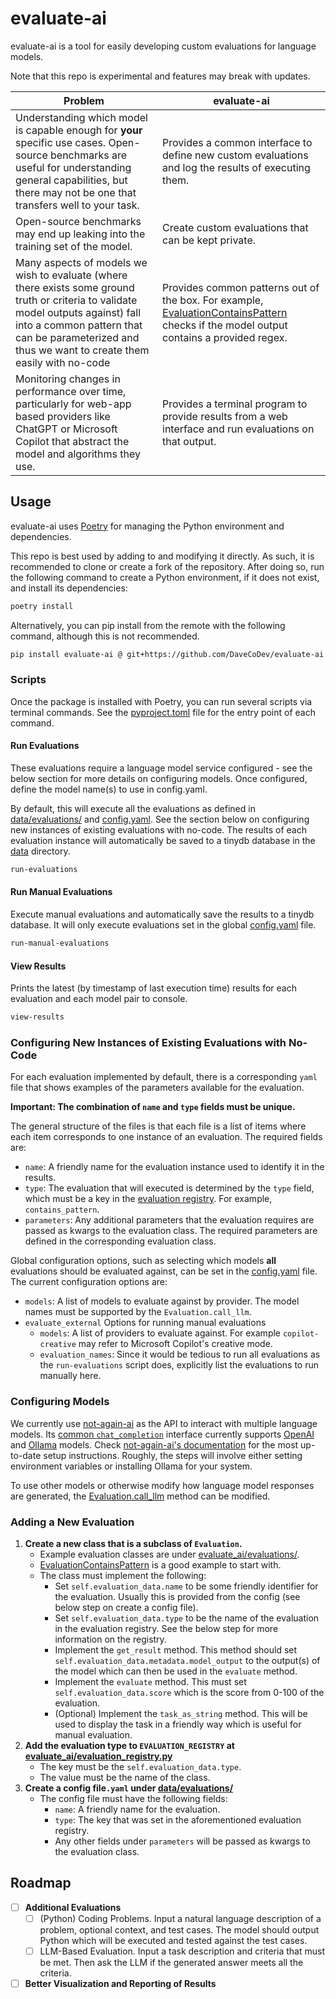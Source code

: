 # evaluate-ai
evaluate-ai is a tool for easily developing custom evaluations for language models.

Note that this repo is experimental and features may break with updates.

| Problem | evaluate-ai |
| --- | --- |
| Understanding which model is capable enough for **your** specific use cases. Open-source benchmarks are useful for understanding general capabilities, but there may not be one that transfers well to your task. | Provides a common interface to define new custom evaluations and log the results of executing them. |
| Open-source benchmarks may end up leaking into the training set of the model. | Create custom evaluations that can be kept private. |
| Many aspects of models we wish to evaluate (where there exists some ground truth or criteria to validate model outputs against) fall into a common pattern that can be parameterized and thus we want to create them easily with no-code | Provides common patterns out of the box. For example, [EvaluationContainsPattern](./evaluate_ai/evaluations/contains_pattern.py) checks if the model output contains a provided regex. | 
| Monitoring changes in performance over time, particularly for web-app based providers like ChatGPT or Microsoft Copilot that abstract the model and algorithms they use. | Provides a terminal program to provide results from a web interface and run evaluations on that output. |


## Usage
evaluate-ai uses [Poetry](https://python-poetry.org/docs/) for managing the Python environment and dependencies.

This repo is best used by adding to and modifying it directly. As such, it is recommended to clone or create a fork of the repository. 
After doing so, run the following command to create a Python environment, if it does not exist, and install its dependencies:
```bash
poetry install
```

Alternatively, you can pip install from the remote with the following command, although this is not recommended.
```bash
pip install evaluate-ai @ git+https://github.com/DaveCoDev/evaluate-ai
```


### Scripts
Once the package is installed with Poetry, you can run several scripts via terminal commands. See the [pyproject.toml](pyproject.toml) file for the entry point of each command.

#### Run Evaluations
These evaluations require a language model service configured - see the below section for more details on configuring models. Once configured, define the model name(s) to use in config.yaml.

By default, this will execute all the evaluations as defined in [data/evaluations/](./data/evaluations/) and [config.yaml](./data/evaluations/config.yaml). See the section below on configuring new instances of existing evaluations with no-code. The results of each evaluation instance will automatically be saved to a tinydb database in the [data](./data/) directory.

```bash
run-evaluations
```

#### Run Manual Evaluations
Execute manual evaluations and automatically save the results to a tinydb database. It will only execute evaluations set in the global [config.yaml](./data/evaluations/config.yaml) file.

```bash
run-manual-evaluations
```

#### View Results
Prints the latest (by timestamp of last execution time) results for each evaluation and each model pair to console.

```bash
view-results
```


### Configuring New Instances of Existing Evaluations with No-Code
For each evaluation implemented by default, there is a corresponding `yaml` file that shows examples of the parameters available for the evaluation.

**Important: The combination of  `name` and `type` fields must be unique.**

The general structure of the files is that each file is a list of items where each item corresponds to one instance of an evaluation. 
The required fields are:
- `name`: A friendly name for the evaluation instance used to identify it in the results.
- `type`: The evaluation that will executed is determined by the `type` field, which must be a key in the [evaluation registry](./evaluate_ai/evaluation_registry.py). For example, `contains_pattern`.
- `parameters`: Any additional parameters that the evaluation requires are passed as kwargs to the evaluation class. The required parameters are defined in the corresponding evaluation class.

Global configuration options, such as selecting which models **all** evaluations should be evaluated against, can be set in the [config.yaml](./data/evaluations/config.yaml) file.
The current configuration options are:
- `models`: A list of models to evaluate against by provider. The model names must be supported by the `Evaluation.call_llm`.
- `evaluate_external` Options for running manual evaluations
  - `models`: A list of providers to evaluate against. For example `copilot-creative` may refer to Microsoft Copilot's creative mode.
  - `evaluation_names`: Since it would be tedious to run all evaluations as the `run-evaluations` script does, explicitly list the evaluations to run manually here.


### Configuring Models
We currently use [not-again-ai](https://github.com/DaveCoDev/not-again-ai/tree/main) as the API to interact with multiple language models. 
Its [common `chat_completion`](https://github.com/DaveCoDev/not-again-ai/blob/main/notebooks/llm/common_chat_completion.ipynb) interface currently supports [OpenAI](https://platform.openai.com/docs/models) and [Ollama](https://ollama.com/library?sort=popular) models. Check [not-again-ai's documentation](https://github.com/DaveCoDev/not-again-ai?tab=readme-ov-file#installation) for the most up-to-date setup instructions. Roughly, the steps will involve either setting environment variables or installing Ollama for your system.

To use other models or otherwise modify how language model responses are generated, the [Evaluation.call_llm](./evaluate_ai/evaluation.py) method can be modified.


### Adding a New Evaluation
1. **Create a new class that is a subclass of `Evaluation`.**
    - Example evaluation classes are under [evaluate_ai/evaluations/](./evaluate_ai/evaluations/). 
    - [EvaluationContainsPattern](./evaluate_ai/evaluations/contains_pattern.py) is a good example to start with.
    - The class must implement the following:
        - Set `self.evaluation_data.name` to be some friendly identifier for the evaluation. Usually this is provided from the config (see below step on create a config file).
        - Set `self.evaluation_data.type` to be the name of the evaluation in the evaluation registry. See the below step for more information on the registry.
        - Implement the `get_result` method. This method should set `self.evaluation_data.metadata.model_output` to the output(s) of the model which can then be used in the `evaluate` method.
        - Implement the `evaluate` method. This must set `self.evaluation_data.score` which is the score from 0-100 of the evaluation.
        - (Optional) Implement the `task_as_string` method. This will be used to display the task in a friendly way which is useful for manual evaluation.
2. **Add the evaluation type to `EVALUATION_REGISTRY` at [evaluate_ai/evaluation_registry.py](./evaluate_ai/evaluation_registry.py)**
    - The key must be the `self.evaluation_data.type`.
    - The value must be the name of the class.
3. **Create a config file`.yaml` under [data/evaluations/](./data/evaluations/)**
    - The config file must have the following fields:
        - `name`: A friendly name for the evaluation.
        - `type`: The key that was set in the aforementioned evaluation registry.
      - Any other fields under `parameters` will be passed as kwargs to the evaluation class.


## Roadmap
- [ ] **Additional Evaluations**
    - [ ] (Python) Coding Problems. Input a natural language description of a problem, optional context, and test cases. 
    The model should output Python which will be executed and tested against the test cases.
    - [ ] LLM-Based Evaluation. Input a task description and criteria that must be met. Then ask the LLM if the generated answer meets all the criteria.
- [ ] **Better Visualization and Reporting of Results**